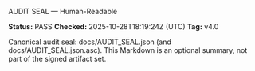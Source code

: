 AUDIT SEAL — Human-Readable

**Status:** PASS
**Checked:** 2025-10-28T18:19:24Z (UTC)
**Tag:** v4.0

Canonical audit seal: docs/AUDIT_SEAL.json (and docs/AUDIT_SEAL.json.asc).
This Markdown is an optional summary, not part of the signed artifact set.